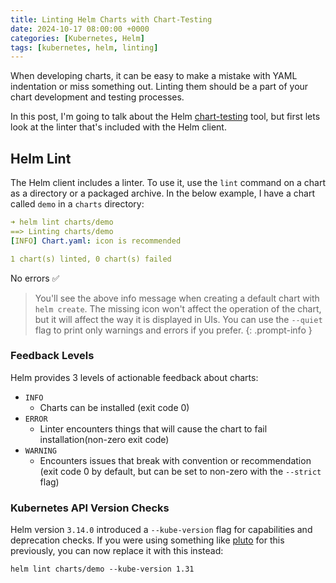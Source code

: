 ```yaml
---
title: Linting Helm Charts with Chart-Testing
date: 2024-10-17 08:00:00 +0000
categories: [Kubernetes, Helm]
tags: [kubernetes, helm, linting]
---
```


When developing charts, it can be easy to make a mistake with YAML indentation or miss something out. Linting them should be a part of your chart development and testing processes.

In this post, I'm going to talk about the Helm [chart-testing](https://github.com/helm/chart-testing) tool, but first lets look at the linter that's included with the Helm client.

## Helm Lint

The Helm client includes a linter. To use it, use the `lint` command on a chart as a directory or a packaged archive. In the below example, I have a chart called `demo` in a `charts` directory:

```yaml
➜ helm lint charts/demo
==> Linting charts/demo
[INFO] Chart.yaml: icon is recommended

1 chart(s) linted, 0 chart(s) failed
```

No errors ✅

> You'll see the above info message when creating a default chart with `helm create`. The missing icon won't affect the operation of the chart, but it will affect the way it is displayed in UIs. You can use the `--quiet` flag to print only warnings and errors if you prefer.
{: .prompt-info }

### Feedback Levels

Helm provides 3 levels of actionable feedback about charts:

- `INFO`
  - Charts can be installed (exit code 0)
- `ERROR`
  - Linter encounters things that will cause the chart to fail installation(non-zero exit code)
- `WARNING`
  - Encounters issues that break with convention or recommendation (exit code 0 by default, but can be set to non-zero with the `--strict` flag)

### Kubernetes API Version Checks

Helm version `3.14.0` introduced a `--kube-version` flag for capabilities and deprecation checks. If you were using something like [pluto](https://github.com/FairwindsOps/pluto) for this previously, you can now replace it with this instead:

`helm lint charts/demo --kube-version 1.31`

